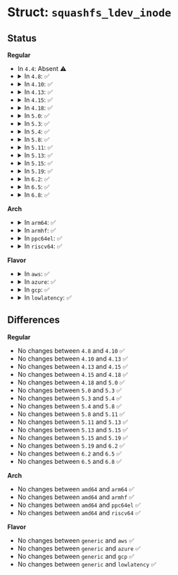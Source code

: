# Struct: <code>squashfs_ldev_inode</code>

## Status
<b>Regular</b>
<ul>
<li>
In <code>4.4</code>: Absent ⚠️
</li>
<li>
<details>
<summary>In <code>4.8</code>: ✅</summary>

```c
struct squashfs_ldev_inode {
    __le16 inode_type;
    __le16 mode;
    __le16 uid;
    __le16 guid;
    __le32 mtime;
    __le32 inode_number;
    __le32 nlink;
    __le32 rdev;
    __le32 xattr;
};
```
</details>
</li>
<li>
<details>
<summary>In <code>4.10</code>: ✅</summary>

```c
struct squashfs_ldev_inode {
    __le16 inode_type;
    __le16 mode;
    __le16 uid;
    __le16 guid;
    __le32 mtime;
    __le32 inode_number;
    __le32 nlink;
    __le32 rdev;
    __le32 xattr;
};
```
</details>
</li>
<li>
<details>
<summary>In <code>4.13</code>: ✅</summary>

```c
struct squashfs_ldev_inode {
    __le16 inode_type;
    __le16 mode;
    __le16 uid;
    __le16 guid;
    __le32 mtime;
    __le32 inode_number;
    __le32 nlink;
    __le32 rdev;
    __le32 xattr;
};
```
</details>
</li>
<li>
<details>
<summary>In <code>4.15</code>: ✅</summary>

```c
struct squashfs_ldev_inode {
    __le16 inode_type;
    __le16 mode;
    __le16 uid;
    __le16 guid;
    __le32 mtime;
    __le32 inode_number;
    __le32 nlink;
    __le32 rdev;
    __le32 xattr;
};
```
</details>
</li>
<li>
<details>
<summary>In <code>4.18</code>: ✅</summary>

```c
struct squashfs_ldev_inode {
    __le16 inode_type;
    __le16 mode;
    __le16 uid;
    __le16 guid;
    __le32 mtime;
    __le32 inode_number;
    __le32 nlink;
    __le32 rdev;
    __le32 xattr;
};
```
</details>
</li>
<li>
<details>
<summary>In <code>5.0</code>: ✅</summary>

```c
struct squashfs_ldev_inode {
    __le16 inode_type;
    __le16 mode;
    __le16 uid;
    __le16 guid;
    __le32 mtime;
    __le32 inode_number;
    __le32 nlink;
    __le32 rdev;
    __le32 xattr;
};
```
</details>
</li>
<li>
<details>
<summary>In <code>5.3</code>: ✅</summary>

```c
struct squashfs_ldev_inode {
    __le16 inode_type;
    __le16 mode;
    __le16 uid;
    __le16 guid;
    __le32 mtime;
    __le32 inode_number;
    __le32 nlink;
    __le32 rdev;
    __le32 xattr;
};
```
</details>
</li>
<li>
<details>
<summary>In <code>5.4</code>: ✅</summary>

```c
struct squashfs_ldev_inode {
    __le16 inode_type;
    __le16 mode;
    __le16 uid;
    __le16 guid;
    __le32 mtime;
    __le32 inode_number;
    __le32 nlink;
    __le32 rdev;
    __le32 xattr;
};
```
</details>
</li>
<li>
<details>
<summary>In <code>5.8</code>: ✅</summary>

```c
struct squashfs_ldev_inode {
    __le16 inode_type;
    __le16 mode;
    __le16 uid;
    __le16 guid;
    __le32 mtime;
    __le32 inode_number;
    __le32 nlink;
    __le32 rdev;
    __le32 xattr;
};
```
</details>
</li>
<li>
<details>
<summary>In <code>5.11</code>: ✅</summary>

```c
struct squashfs_ldev_inode {
    __le16 inode_type;
    __le16 mode;
    __le16 uid;
    __le16 guid;
    __le32 mtime;
    __le32 inode_number;
    __le32 nlink;
    __le32 rdev;
    __le32 xattr;
};
```
</details>
</li>
<li>
<details>
<summary>In <code>5.13</code>: ✅</summary>

```c
struct squashfs_ldev_inode {
    __le16 inode_type;
    __le16 mode;
    __le16 uid;
    __le16 guid;
    __le32 mtime;
    __le32 inode_number;
    __le32 nlink;
    __le32 rdev;
    __le32 xattr;
};
```
</details>
</li>
<li>
<details>
<summary>In <code>5.15</code>: ✅</summary>

```c
struct squashfs_ldev_inode {
    __le16 inode_type;
    __le16 mode;
    __le16 uid;
    __le16 guid;
    __le32 mtime;
    __le32 inode_number;
    __le32 nlink;
    __le32 rdev;
    __le32 xattr;
};
```
</details>
</li>
<li>
<details>
<summary>In <code>5.19</code>: ✅</summary>

```c
struct squashfs_ldev_inode {
    __le16 inode_type;
    __le16 mode;
    __le16 uid;
    __le16 guid;
    __le32 mtime;
    __le32 inode_number;
    __le32 nlink;
    __le32 rdev;
    __le32 xattr;
};
```
</details>
</li>
<li>
<details>
<summary>In <code>6.2</code>: ✅</summary>

```c
struct squashfs_ldev_inode {
    __le16 inode_type;
    __le16 mode;
    __le16 uid;
    __le16 guid;
    __le32 mtime;
    __le32 inode_number;
    __le32 nlink;
    __le32 rdev;
    __le32 xattr;
};
```
</details>
</li>
<li>
<details>
<summary>In <code>6.5</code>: ✅</summary>

```c
struct squashfs_ldev_inode {
    __le16 inode_type;
    __le16 mode;
    __le16 uid;
    __le16 guid;
    __le32 mtime;
    __le32 inode_number;
    __le32 nlink;
    __le32 rdev;
    __le32 xattr;
};
```
</details>
</li>
<li>
<details>
<summary>In <code>6.8</code>: ✅</summary>

```c
struct squashfs_ldev_inode {
    __le16 inode_type;
    __le16 mode;
    __le16 uid;
    __le16 guid;
    __le32 mtime;
    __le32 inode_number;
    __le32 nlink;
    __le32 rdev;
    __le32 xattr;
};
```
</details>
</li>
</ul>
<b>Arch</b>
<ul>
<li>
<details>
<summary>In <code>arm64</code>: ✅</summary>

```c
struct squashfs_ldev_inode {
    __le16 inode_type;
    __le16 mode;
    __le16 uid;
    __le16 guid;
    __le32 mtime;
    __le32 inode_number;
    __le32 nlink;
    __le32 rdev;
    __le32 xattr;
};
```
</details>
</li>
<li>
<details>
<summary>In <code>armhf</code>: ✅</summary>

```c
struct squashfs_ldev_inode {
    __le16 inode_type;
    __le16 mode;
    __le16 uid;
    __le16 guid;
    __le32 mtime;
    __le32 inode_number;
    __le32 nlink;
    __le32 rdev;
    __le32 xattr;
};
```
</details>
</li>
<li>
<details>
<summary>In <code>ppc64el</code>: ✅</summary>

```c
struct squashfs_ldev_inode {
    __le16 inode_type;
    __le16 mode;
    __le16 uid;
    __le16 guid;
    __le32 mtime;
    __le32 inode_number;
    __le32 nlink;
    __le32 rdev;
    __le32 xattr;
};
```
</details>
</li>
<li>
<details>
<summary>In <code>riscv64</code>: ✅</summary>

```c
struct squashfs_ldev_inode {
    __le16 inode_type;
    __le16 mode;
    __le16 uid;
    __le16 guid;
    __le32 mtime;
    __le32 inode_number;
    __le32 nlink;
    __le32 rdev;
    __le32 xattr;
};
```
</details>
</li>
</ul>
<b>Flavor</b>
<ul>
<li>
<details>
<summary>In <code>aws</code>: ✅</summary>

```c
struct squashfs_ldev_inode {
    __le16 inode_type;
    __le16 mode;
    __le16 uid;
    __le16 guid;
    __le32 mtime;
    __le32 inode_number;
    __le32 nlink;
    __le32 rdev;
    __le32 xattr;
};
```
</details>
</li>
<li>
<details>
<summary>In <code>azure</code>: ✅</summary>

```c
struct squashfs_ldev_inode {
    __le16 inode_type;
    __le16 mode;
    __le16 uid;
    __le16 guid;
    __le32 mtime;
    __le32 inode_number;
    __le32 nlink;
    __le32 rdev;
    __le32 xattr;
};
```
</details>
</li>
<li>
<details>
<summary>In <code>gcp</code>: ✅</summary>

```c
struct squashfs_ldev_inode {
    __le16 inode_type;
    __le16 mode;
    __le16 uid;
    __le16 guid;
    __le32 mtime;
    __le32 inode_number;
    __le32 nlink;
    __le32 rdev;
    __le32 xattr;
};
```
</details>
</li>
<li>
<details>
<summary>In <code>lowlatency</code>: ✅</summary>

```c
struct squashfs_ldev_inode {
    __le16 inode_type;
    __le16 mode;
    __le16 uid;
    __le16 guid;
    __le32 mtime;
    __le32 inode_number;
    __le32 nlink;
    __le32 rdev;
    __le32 xattr;
};
```
</details>
</li>
</ul>

## Differences
<b>Regular</b>
<ul>
<li>
No changes between <code>4.8</code> and <code>4.10</code> ✅
</li>
<li>
No changes between <code>4.10</code> and <code>4.13</code> ✅
</li>
<li>
No changes between <code>4.13</code> and <code>4.15</code> ✅
</li>
<li>
No changes between <code>4.15</code> and <code>4.18</code> ✅
</li>
<li>
No changes between <code>4.18</code> and <code>5.0</code> ✅
</li>
<li>
No changes between <code>5.0</code> and <code>5.3</code> ✅
</li>
<li>
No changes between <code>5.3</code> and <code>5.4</code> ✅
</li>
<li>
No changes between <code>5.4</code> and <code>5.8</code> ✅
</li>
<li>
No changes between <code>5.8</code> and <code>5.11</code> ✅
</li>
<li>
No changes between <code>5.11</code> and <code>5.13</code> ✅
</li>
<li>
No changes between <code>5.13</code> and <code>5.15</code> ✅
</li>
<li>
No changes between <code>5.15</code> and <code>5.19</code> ✅
</li>
<li>
No changes between <code>5.19</code> and <code>6.2</code> ✅
</li>
<li>
No changes between <code>6.2</code> and <code>6.5</code> ✅
</li>
<li>
No changes between <code>6.5</code> and <code>6.8</code> ✅
</li>
</ul>
<b>Arch</b>
<ul>
<li>
No changes between <code>amd64</code> and <code>arm64</code> ✅
</li>
<li>
No changes between <code>amd64</code> and <code>armhf</code> ✅
</li>
<li>
No changes between <code>amd64</code> and <code>ppc64el</code> ✅
</li>
<li>
No changes between <code>amd64</code> and <code>riscv64</code> ✅
</li>
</ul>
<b>Flavor</b>
<ul>
<li>
No changes between <code>generic</code> and <code>aws</code> ✅
</li>
<li>
No changes between <code>generic</code> and <code>azure</code> ✅
</li>
<li>
No changes between <code>generic</code> and <code>gcp</code> ✅
</li>
<li>
No changes between <code>generic</code> and <code>lowlatency</code> ✅
</li>
</ul>
